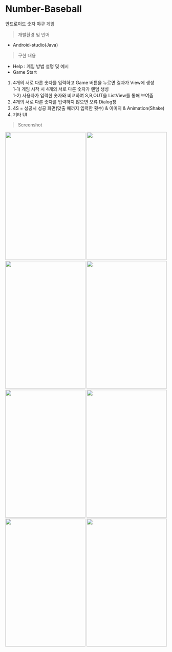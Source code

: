 # Number-Baseball

안드로이드 숫자 야구 게임

> 개발환경 및 언어

- Android-studio(Java)

> 구현 내용
- Help : 게임 방법 설명 및 예시
- Game Start 
1) 4개의 서로 다른 숫자를 입력하고 Game 버튼을 누르면 결과가 View에 생성    
1-1) 게임 시작 시 4개의 서로 다른 숫자가 랜덤 생성    
1-2) 사용자가 입력한 숫자와 비교하여 S,B,OUT을 ListView를 통해 보여줌    
2) 4개의 서로 다른 숫자를 입력하지 않으면 오류 Dialog창
3) 4S = 성공시 성공 화면(맞출 때까지 입력한 횟수) & 이미지 & Animation(Shake)
4) 기타 UI

> Screenshot
<div>
<img src="https://user-images.githubusercontent.com/28249931/83131935-9ab58e00-a11b-11ea-9186-a97f071f4b2c.png" width="250" height="400"></img>
<img src="https://user-images.githubusercontent.com/28249931/83131946-9ee1ab80-a11b-11ea-9627-744da9e07ded.png" width="250" height="400"></img>
<img src="https://user-images.githubusercontent.com/28249931/83132161-f41dbd00-a11b-11ea-9fea-bbebb620f0c7.png" width="250" height="400"></img>
<img src="https://user-images.githubusercontent.com/28249931/83132172-f849da80-a11b-11ea-90f2-01d01ead2baa.png" width="250" height="400"></img>
<img src="https://user-images.githubusercontent.com/28249931/83132168-f718ad80-a11b-11ea-8e2c-697f046365f7.png" width="250" height="400"></img>
<img src="https://user-images.githubusercontent.com/28249931/83132326-2fb88700-a11c-11ea-806e-378453b8ce55.png" width="250" height="400"></img>
<img src="https://user-images.githubusercontent.com/28249931/83132373-465ede00-a11c-11ea-9315-812b415188a9.png" width="250" height="400"></img>
<img src="https://user-images.githubusercontent.com/28249931/83132379-4828a180-a11c-11ea-9114-a9cd8052d97a.png" width="250" height="400"></img>
</div>
